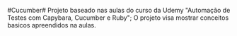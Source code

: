 #Cucumber#
Projeto baseado nas aulas do curso da Udemy "Automação de Testes com Capybara, Cucumber e Ruby";
O projeto visa mostrar conceitos basicos apreendidos na aulas.

